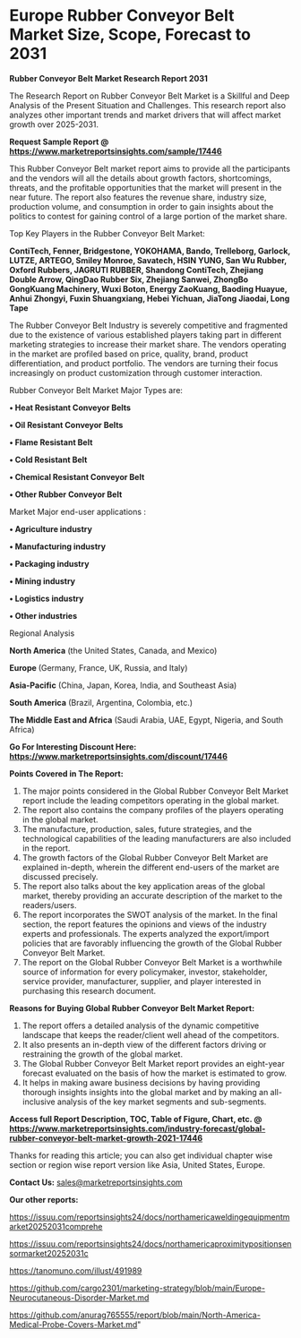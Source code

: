 # Europe Rubber Conveyor Belt Market Size, Scope, Forecast to 2031

<strong>Rubber Conveyor Belt Market Research Report 2031</strong>

The Research Report on Rubber Conveyor Belt Market is a Skillful and Deep Analysis of the Present Situation and Challenges. This research report also analyzes other important trends and market drivers that will affect market growth over 2025-2031.

<strong>Request Sample Report @ <a href=https://www.marketreportsinsights.com/sample/17446>https://www.marketreportsinsights.com/sample/17446</a></strong>

This Rubber Conveyor Belt market report aims to provide all the participants and the vendors will all the details about growth factors, shortcomings, threats, and the profitable opportunities that the market will present in the near future. The report also features the revenue share, industry size, production volume, and consumption in order to gain insights about the politics to contest for gaining control of a large portion of the market share.

Top Key Players in the Rubber Conveyor Belt Market:

<strong>ContiTech, Fenner, Bridgestone, YOKOHAMA, Bando, Trelleborg, Garlock, LUTZE, ARTEGO, Smiley Monroe, Savatech, HSIN YUNG, San Wu Rubber, Oxford Rubbers, JAGRUTI RUBBER, Shandong ContiTech, Zhejiang Double Arrow, QingDao Rubber Six, Zhejiang Sanwei, ZhongBo GongKuang Machinery, Wuxi Boton, Energy ZaoKuang, Baoding Huayue, Anhui Zhongyi, Fuxin Shuangxiang, Hebei Yichuan, JiaTong Jiaodai, Long Tape</strong>

The Rubber Conveyor Belt Industry is severely competitive and fragmented due to the existence of various established players taking part in different marketing strategies to increase their market share. The vendors operating in the market are profiled based on price, quality, brand, product differentiation, and product portfolio. The vendors are turning their focus increasingly on product customization through customer interaction.

Rubber Conveyor Belt Market Major Types are:

<strong>• Heat Resistant Conveyor Belts

• Oil Resistant Conveyor Belts

• Flame Resistant Belt

• Cold Resistant Belt

• Chemical Resistant Conveyor Belt

• Other Rubber Conveyor Belt</strong>

Market Major end-user applications :

<strong>• Agriculture industry

• Manufacturing industry

• Packaging industry

• Mining industry

• Logistics industry

• Other industries</strong>

Regional Analysis

</u><strong><b>North America</b></strong> (the United States, Canada, and Mexico)

<strong><b>Europe </b></strong>(Germany, France, UK, Russia, and Italy)

<strong><b>Asia-Pacific</b></strong> (China, Japan, Korea, India, and Southeast Asia)

<strong><b>South America</b></strong> (Brazil, Argentina, Colombia, etc.)

<strong><b>The Middle East and Africa</b></strong> (Saudi Arabia, UAE, Egypt, Nigeria, and South Africa)

<strong>Go For Interesting Discount Here: <a href=https://www.marketreportsinsights.com/discount/17446>https://www.marketreportsinsights.com/discount/17446</a></strong>

<strong>Points Covered in The Report:</strong>
<ol>
  <li>The major points considered in the Global Rubber Conveyor Belt Market report include the leading competitors operating in the global market.</li>
  <li>The report also contains the company profiles of the players operating in the global market.</li>
  <li>The manufacture, production, sales, future strategies, and the technological capabilities of the leading manufacturers are also included in the report.</li>
  <li>The growth factors of the Global Rubber Conveyor Belt Market are explained in-depth, wherein the different end-users of the market are discussed precisely.</li>
  <li>The report also talks about the key application areas of the global market, thereby providing an accurate description of the market to the readers/users.</li>
  <li>The report incorporates the SWOT analysis of the market. In the final section, the report features the opinions and views of the industry experts and professionals. The experts analyzed the export/import policies that are favorably influencing the growth of the Global Rubber Conveyor Belt Market.</li>
  <li>The report on the Global Rubber Conveyor Belt Market is a worthwhile source of information for every policymaker, investor, stakeholder, service provider, manufacturer, supplier, and player interested in purchasing this research document.</li>
</ol>
<strong>Reasons for Buying Global Rubber Conveyor Belt Market Report:</strong>

<ol>
  <li>The report offers a detailed analysis of the dynamic competitive landscape that keeps the reader/client well ahead of the competitors.</li>
  <li>It also presents an in-depth view of the different factors driving or restraining the growth of the global market.</li>
  <li>The Global Rubber Conveyor Belt Market report provides an eight-year forecast evaluated on the basis of how the market is estimated to grow.</li>
  <li>It helps in making aware business decisions by having providing thorough insights insights into the global market and by making an all-inclusive analysis of the key market segments and sub-segments.</li>
</ol>
<strong>Access full Report Description, TOC, Table of Figure, Chart, etc. @ <a href=https://www.marketreportsinsights.com/industry-forecast/global-rubber-conveyor-belt-market-growth-2021-17446>https://www.marketreportsinsights.com/industry-forecast/global-rubber-conveyor-belt-market-growth-2021-17446</a></strong>


Thanks for reading this article; you can also get individual chapter wise section or region wise report version like Asia, United States, Europe.

<strong>Contact Us:</strong>
sales@marketreportsinsights.com

<strong>Our other reports:</strong>

<a href=https://issuu.com/reportsinsights24/docs/northamericaweldingequipmentmarket20252031comprehe>https://issuu.com/reportsinsights24/docs/northamericaweldingequipmentmarket20252031comprehe</a>

<a href=https://issuu.com/reportsinsights24/docs/northamericaproximitypositionsensormarket20252031c>https://issuu.com/reportsinsights24/docs/northamericaproximitypositionsensormarket20252031c</a>

<a href=https://tanomuno.com/illust/491989>https://tanomuno.com/illust/491989</a>

<a href=https://github.com/cargo2301/marketing-strategy/blob/main/Europe-Neurocutaneous-Disorder-Market.md>https://github.com/cargo2301/marketing-strategy/blob/main/Europe-Neurocutaneous-Disorder-Market.md</a>

<a href=https://github.com/anurag765555/report/blob/main/North-America-Medical-Probe-Covers-Market.md>https://github.com/anurag765555/report/blob/main/North-America-Medical-Probe-Covers-Market.md</a>"
